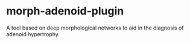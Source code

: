 # morph-adenoid-plugin
A tool based on deep morphological networks to aid in the diagnosis of adenoid hypertrophy.
